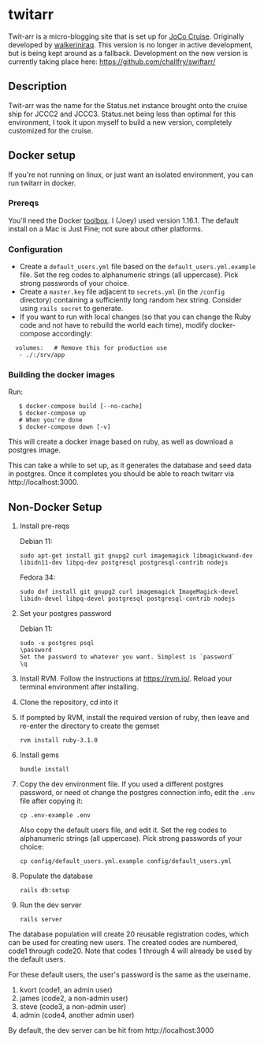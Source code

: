 # twitarr

Twit-arr is a micro-blogging site that is set up for [JoCo Cruise](https://jococruise.com/). Originally developed by [walkeriniraq](https://github.com/walkeriniraq/twitarr). This version is no longer in active development, but is being kept around as a fallback. Development on the new version is currently taking place here: https://github.com/challfry/swiftarr/

## Description

Twit-arr was the name for the Status.net instance brought onto the cruise ship for JCCC2 and JCCC3. Status.net being
less than optimal for this environment, I took it upon myself to build a new version, completely customized for
the cruise.

## Docker setup
If you're not running on linux, or just want an isolated environment, you can run twitarr in docker.

### Prereqs

You'll need the Docker [toolbox](https://www.docker.com/docker-toolbox).  I (Joey) used version 1.16.1.  The default install on a Mac is Just Fine; not sure about other platforms.

### Configuration
* Create a `default_users.yml` file based on the `default_users.yml.example` file. Set the reg codes to alphanumeric strings (all uppercase). Pick strong passwords of your choice.
* Create a `master.key` file adjacent to `secrets.yml` (in the `/config` directory) containing a sufficiently long random hex string. Consider using `rails secret` to generate.
* If you want to run with local changes (so that you can change the Ruby code and not have to rebuild the world each time), modify docker-compose accordingly:
```
  volumes:   # Remove this for production use
   - ./:/srv/app
```

### Building the docker images
Run:
```
   $ docker-compose build [--no-cache]
   $ docker-compose up
   # When you're done
   $ docker-compose down [-v]
```

This will create a docker image based on ruby, as well as download a postgres image.

This can take a while to set up, as it generates the database and seed data in postgres.
Once it completes you should be able to reach twitarr via http://localhost:3000.

## Non-Docker Setup

1. Install pre-reqs

   Debian 11:

   ```
   sudo apt-get install git gnupg2 curl imagemagick libmagickwand-dev libidn11-dev libpq-dev postgresql postgresql-contrib nodejs
   ```
   
   Fedora 34:
   ```
   sudo dnf install git gnupg2 curl imagemagick ImageMagick-devel libidn-devel libpq-devel postgresql postgresql-contrib nodejs
   ```
2. Set your postgres password

   Debian 11:
   ```
   sudo -u postgres psql
   \password
   Set the password to whatever you want. Simplest is `password`
   \q
   ```
3. Install RVM. Follow the instructions at https://rvm.io/. Reload your terminal environment after installing.
4. Clone the repository, cd into it
5. If pompted by RVM, install the required version of ruby, then leave and re-enter the directory to create the gemset
   ```
   rvm install ruby-3.1.0
   ```
6. Install gems
   ```
   bundle install
   ```
7. Copy the dev environment file. If you used a different postgres password, or need ot change the postgres connection info, edit the `.env` file after copying it:
   ```
   cp .env-example .env
   ```
   Also copy the default users file, and edit it. Set the reg codes to alphanumeric strings (all uppercase). Pick strong passwords of your choice:
   ```
   cp config/default_users.yml.example config/default_users.yml
   ```
8. Populate the database
   ```
   rails db:setup
   ```
9. Run the dev server
   ```
   rails server
   ```
The database population will create 20 reusable registration codes, which can be used for creating new users. The created codes are numbered, code1 through code20. Note that codes 1 through 4 will already be used by the default users.

For these default users, the user's password is the same as the username.

1. kvort (code1, an admin user)
2. james (code2, a non-admin user)
3. steve (code3, a non-admin user)
4. admin (code4, another admin user)


By default, the dev server can be hit from http://localhost:3000
